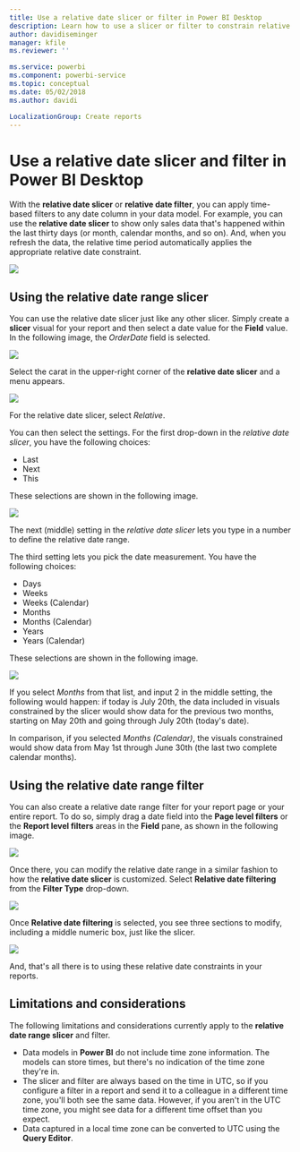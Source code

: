```yaml
---
title: Use a relative date slicer or filter in Power BI Desktop
description: Learn how to use a slicer or filter to constrain relative date ranges in Power BI Desktop
author: davidiseminger
manager: kfile
ms.reviewer: ''

ms.service: powerbi
ms.component: powerbi-service
ms.topic: conceptual
ms.date: 05/02/2018
ms.author: davidi

LocalizationGroup: Create reports
---
```

# Use a relative date slicer and filter in Power BI Desktop
With the **relative date slicer** or **relative date filter**, you can apply time-based filters to any date column in your data model. For example, you can use the **relative date slicer** to show only sales data that's happened within the last thirty days (or month, calendar months, and so on). And, when you refresh the data, the relative time period automatically applies the appropriate relative date constraint.

![](media/desktop-slicer-filter-date-range/relative-date-range-slicer-filter_01.png)

## Using the relative date range slicer
You can use the relative date slicer just like any other slicer. Simply create a **slicer** visual for your report and then select a date value for the **Field** value. In the following image, the *OrderDate* field is selected.

![](media/desktop-slicer-filter-date-range/relative-date-range-slicer-filter_02.png)

Select the carat in the upper-right corner of the **relative date slicer** and a menu appears.

![](media/desktop-slicer-filter-date-range/relative-date-range-slicer-filter_03.png)

For the relative date slicer, select *Relative*.

You can then select the settings. For the first drop-down in the *relative date slicer*, you have the following choices:

* Last
* Next
* This

These selections are shown in the following image.

![](media/desktop-slicer-filter-date-range/relative-date-range-slicer-filter_04.png)

The next (middle) setting in the *relative date slicer* lets you type in a number to define the relative date range.

The third setting lets you pick the date measurement. You have the following choices:

* Days
* Weeks
* Weeks (Calendar)
* Months
* Months (Calendar)
* Years
* Years (Calendar)

These selections are shown in the following image.

![](media/desktop-slicer-filter-date-range/relative-date-range-slicer-filter_05.png)

If you select *Months* from that list, and input 2 in the middle setting, the following would happen: if today is July 20th, the data included in visuals constrained by the slicer would show data for the previous two months, starting on May 20th and going through July 20th (today's date).

In comparison, if you selected *Months (Calendar)*, the visuals constrained would show data from May 1st through June 30th (the last two complete calendar months).

## Using the relative date range filter
You can also create a relative date range filter for your report page or your entire report. To do so, simply drag a date field into the **Page level filters** or the **Report level filters** areas in the **Field** pane, as shown in the following image.

![](media/desktop-slicer-filter-date-range/relative-date-range-slicer-filter_06.png)

Once there, you can modify the relative date range in a similar fashion to how the **relative date slicer** is customized. Select **Relative date filtering** from the **Filter Type** drop-down.

![](media/desktop-slicer-filter-date-range/relative-date-range-slicer-filter_07.png)

Once **Relative date filtering** is selected, you see three sections to modify, including a middle numeric box, just like the slicer.

![](media/desktop-slicer-filter-date-range/relative-date-range-slicer-filter_08.png)

And, that's all there is to using these relative date constraints in your reports.

## Limitations and considerations
The following limitations and considerations currently apply to the **relative date range slicer** and filter.

* Data models in **Power BI** do not include time zone information. The models can store times, but there's no indication of the time zone they're in.
* The slicer and filter are always based on the time in UTC, so if you configure a filter in a report and send it to a colleague in a different time zone, you'll both see the same data. However, if you aren't in the UTC time zone, you might see data for a different time offset than you expect.
* Data captured in a local time zone can be converted to UTC using the **Query Editor**.

